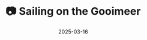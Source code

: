 ---
title: '📷 Sailing on the Gooimeer'
date: '2025-03-16'
image: 'https://cdn.diblasio.social/static/photos/2025/20250316_123335.jpg'
thumbnail: 'https://cdn.diblasio.social/static/photos/2025/thumbnails/20250316_123335.jpg'
alt_text: "A sailboat on a lake with a wooded shoreline in Huizen, Netherlands."
tags:
  - "#Photography"
  - "#Netherlands"
  - "#Huizen"
  - "#Sailing"
  - "#Water"
  - "#NaturePhotography"
  - "#Fujifilm"
  - "#Landscape"
  - "#TravelPhotography"
  - "#Boating"
description: ''
created_date: '2025-03-16'
location: "Riviercruise steiger, Wolfskamer, Huizen, Noord-Holland, Nederland, 1271 GL, Nederland"
exif_data: "FUJIFILM X-T4 XF100-400mmF4.5-5.6 R LM OIS WR (1/300 | f/11 | ISO 160)"
draft: false
---